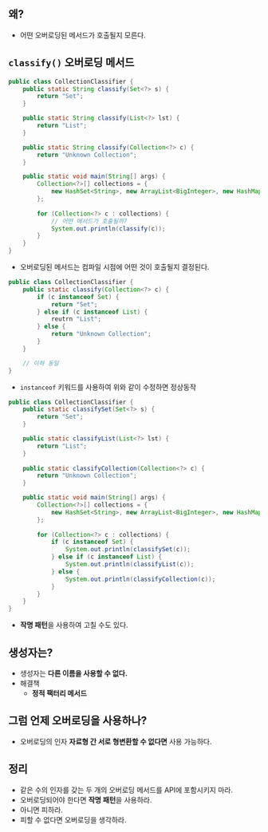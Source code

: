 ## 왜?

- 어떤 오버로딩된 메서드가 호출될지 모른다.

## `classify()` 오버로딩 메서드

```java
public class CollectionClassifier {
	public static String classify(Set<?> s) {
    	return "Set";
	}

	public static String classify(List<?> lst) {
    	return "List";
	}

	public static String classify(Collection<?> c) {
    	return "Unknown Collection";
	}

	public static void main(String[] args) {
    	Collection<?>[] collections = {
        	new HashSet<String>, new ArrayList<BigInteger>, new HashMap<String, String>().values()
    	};
    
    	for (Collection<?> c : collections) {
        	// 어떤 메서드가 호출될까?
        	System.out.println(classify(c));
    	}
	}
}
```

- 오버로딩된 메서드는 컴파일 시점에 어떤 것이 호출될지 결정된다.

```java
public class CollectionClassifier {
	public static classify(Collection<?> c) {
    	if (c instanceof Set) {
        	return "Set";
    	} else if (c instanceof List) {
        	reutrn "List";
    	} else {
        	return "Unknown Collection";
    	}
	}

	// 이하 동일
}
```

- `instanceof` 키워드를 사용하여 위와 같이 수정하면 정상동작

```java
public class CollectionClassifier {
	public static classifySet(Set<?> s) {
    	return "Set";
	}

	public static classifyList(List<?> lst) {
    	return "List";
	}
  
	public static classifyCollection(Collection<?> c) {
    	return "Unknown Collection";
	}

	public static void main(String[] args) {
    	Collection<?>[] collections = {
        	new HashSet<String>, new ArrayList<BigInteger>, new HashMap<String, String>().values()
    	};
    
    	for (Collection<?> c : collections) {
        	if (c instanceof Set) {
            	System.out.println(classifySet(c));
        	} else if (c instanceof List) {
            	System.out.println(classifyList(c));
        	} else {
            	System.out.println(classifyCollection(c));
        	}
    	}
	}
}
```

- **작명 패턴**을 사용하여 고칠 수도 있다.

## 생성자는?

- 생성자는 **다른 이름을 사용할 수 없다.**
- 해결책
  - **정적 팩터리 메서드**

## 그럼 언제 오버로딩을 사용하나?

- 오버로딩의 인자 **자료형 간 서로 형변환할 수 없다면** 사용 가능하다.

## 정리

- 같은 수의 인자를 갖는 두 개의 오버로딩 메서드를 API에 포함시키지 마라.
- 오버로딩되어야 한다면 **작명 패턴**을 사용하라.
- 아니면 피하라.
- 피할 수 없다면 오버로딩을 생각하라.